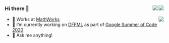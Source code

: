 ### Hi there 👋 [<img align="right" src="https://img.shields.io/badge/linkedin-%230077B5.svg?&style=for-the-badge&logo=linkedin&logoColor=white"/>](https://www.linkedin.com/in/0dust-himanshu) [<img align="right" src="https://img.shields.io/badge/twitter-%231DA1F2.svg?&style=for-the-badge&logo=twitter&logoColor=white"/>](https://twitter.com/0dust_himanshu)

<img align="right" src= "https://github-readme-stats.vercel.app/api?username=0dust&&show_icons=true&show_owner=false&hide_rank=true%22%20width=%2250%"/>

- 💼 Works at [MathWorks](https://www.mathworks.com/)
- 🔭 I’m currently working on [DFFML](https://github.com/intel/dffml) as part of [Google Summer of Code 2020](https://summerofcode.withgoogle.com/)
- 💬 Ask me anything!
<!--
**0dust/0dust** is a ✨ _special_ ✨ repository because its `README.md` (this file) appears on your GitHub profile.

Here are some ideas to get you started:

- 🔭 I’m currently working on ...
- 🌱 I’m currently learning ...
- 👯 I’m looking to collaborate on ...
- 🤔 I’m looking for help with ...
- 💬 Ask me about ...
- 📫 How to reach me: ...
- 😄 Pronouns: ...
- ⚡ Fun fact: ...
-->
